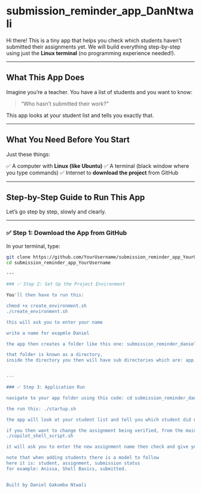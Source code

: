 # submission_reminder_app_DanNtwali

Hi there! 
This is a tiny app that helps you check which students haven’t submitted their assignments yet. We will build everything step-by-step using just the **Linux terminal** (no programming experience needed!).

---

## What This App Does

Imagine you’re a teacher. 
You have a list of students and you want to know:

> “Who hasn’t submitted their work?”

This app looks at your student list and tells you exactly that.

---

## What You Need Before You Start

Just these things:

✅ A computer with **Linux (like Ubuntu)** 
✅ A terminal (black window where you type commands) 
✅ Internet to **download the project** from GitHub

---

## Step-by-Step Guide to Run This App

Let’s go step by step, slowly and clearly.

---

### ✅ Step 1: Download the App from GitHub

In your terminal, type:

```bash
git clone https://github.com/YourUsername/submission_reminder_app_YourUsername.git
cd submission_reminder_app_YourUsername

---

### ✅ Step 2: Set Up the Project Environment

You'll then have to run this:

chmod +x create_environment.sh
./create_environment.sh

this will ask you to enter your name

write a name for exapmle Daniel

the app then creates a folder like this one: submission_reminder_daniel/

that folder is known as a directory,
inside the directory you then will have sub directories which are: app, modules, assets, config and a file called startup.sh


---

### ✅ Step 3: Application Run

navigate to your app folder using this code: cd submission_reminder_daniel

the run this: ./startup.sh

the app will look at your student list and tell you which student did not submit their assignment

if you then want to change the assignment being verified, from the main folder/directory you should run this: cd ..
./copilot_shell_script.sh

it will ask you to enter the new assignment name then check and give you the names of students with unsubmitted status.

note that when adding students there is a model to follow
here it is: student, assignment, submission status
for example: Anissa, Shell Basics, submitted.


Built by Daniel Gakumba Ntwali  
